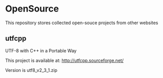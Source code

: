 OpenSource
==========

This repository stores collected open-souce projects from other websites

utfcpp
------
UTF-8 with C++ in a Portable Way 

This project is available at: http://utfcpp.sourceforge.net/

Version is utf8_v2_3_1.zip


